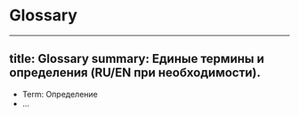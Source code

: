# Glossary

---
title: Glossary
summary: Единые термины и определения (RU/EN при необходимости).
---

- Term: Определение
- ...
